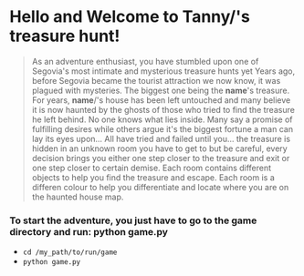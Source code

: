 # Hello and Welcome to Tanny/'s treasure hunt!

> As an adventure enthusiast, you have stumbled upon one of Segovia's most intimate and mysterious treasure hunts yet
> Years ago, before Segovia became the tourist attraction we now know, it was plagued with mysteries. The biggest one being the **name**'s treasure.
> For years, **name**/'s house has been left untouched and many believe it is now haunted by the ghosts of those who tried to find the treasure he left behind.
> No one knows what lies inside. Many say a promise of fulfilling desires while others argue it's the biggest fortune a man can lay its eyes upon...
> All have tried and failed until you... the treasure is hidden in an unknown room you have to get to but be careful, every decision brings you either one step closer to the treasure and exit or one step closer to certain demise.
> Each room contains different objects to help you find the treasure and escape. Each room is a differen colour to help you differentiate
> and locate where you are on the haunted house map.

### To start the adventure, you just have to go to the game directory and run: python game.py
- `cd /my_path/to/run/game`
- `python game.py`